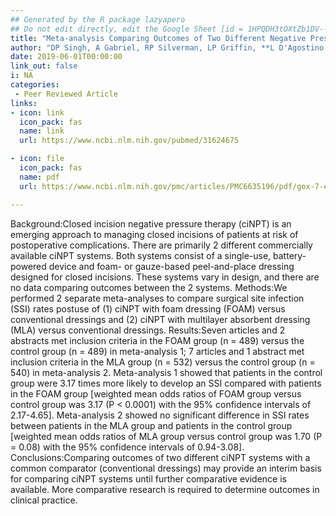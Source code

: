 ```yaml
---
## Generated by the R package lazyapero
## Do not edit directly, edit the Google Sheet [id = 1HPQDH3tOXtZb1DV--8wR9CKAzUz5aywWc2vM3OQ5SrU]
title: "Meta-analysis Comparing Outcomes of Two Different Negative Pressure Therapy Systems in Closed Incision Management."
author: "DP Singh, A Gabriel, RP Silverman, LP Griffin, **L D'Agostino McGowan**, RB D’Agostino Jr"
date: 2019-06-01T00:00:00
link_out: false
i: NA
categories:
 - Peer Reviewed Article
links:
- icon: link
  icon_pack: fas
  name: link
  url: https://www.ncbi.nlm.nih.gov/pubmed/31624675

- icon: file
  icon_pack: fas
  name: pdf
  url: https://www.ncbi.nlm.nih.gov/pmc/articles/PMC6635196/pdf/gox-7-e2259.pdf

---
```


Background:Closed incision negative pressure therapy (ciNPT) is an emerging approach to managing closed incisions of patients at risk of postoperative complications. There are primarily 2 different commercially available ciNPT systems. Both systems consist of a single-use, battery-powered device and foam- or gauze-based peel-and-place dressing designed for closed incisions. These systems vary in design, and there are no data comparing outcomes between the 2 systems. Methods:We performed 2 separate meta-analyses to compare surgical site infection (SSI) rates postuse of (1) ciNPT with foam dressing (FOAM) versus conventional dressings and (2) ciNPT with multilayer absorbent dressing (MLA) versus conventional dressings. Results:Seven articles and 2 abstracts met inclusion criteria in the FOAM group (n = 489) versus the control group (n = 489) in meta-analysis 1; 7 articles and 1 abstract met inclusion criteria in the MLA group (n = 532) versus the control group (n = 540) in meta-analysis 2. Meta-analysis 1 showed that patients in the control group were 3.17 times more likely to develop an SSI compared with patients in the FOAM group [weighted mean odds ratios of FOAM group versus control group was 3.17 (P < 0.0001) with the 95% confidence intervals of 2.17-4.65]. Meta-analysis 2 showed no significant difference in SSI rates between patients in the MLA group and patients in the control group [weighted mean odds ratios of MLA group versus control group was 1.70 (P = 0.08) with the 95% confidence intervals of 0.94-3.08]. Conclusions:Comparing outcomes of two different ciNPT systems with a common comparator (conventional dressings) may provide an interim basis for comparing ciNPT systems until further comparative evidence is available. More comparative research is required to determine outcomes in clinical practice.

